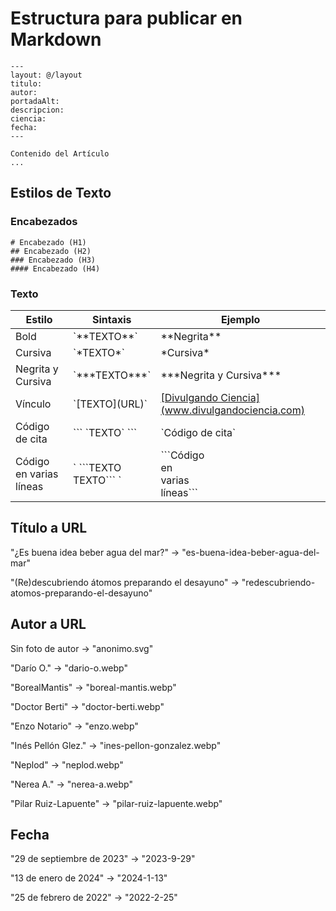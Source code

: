 
# Estructura para publicar en Markdown

```
---
layout: @/layout
titulo:
autor: 
portadaAlt:
descripcion:
ciencia:
fecha:
---

Contenido del Artículo
...
```

## Estilos de Texto
### Encabezados
```
# Encabezado (H1)
## Encabezado (H2)
### Encabezado (H3)
#### Encabezado (H4)
```
### Texto
<table><thead>
  <tr>
    <th>Estilo</th> <th>Sintaxis</th> <th>Ejemplo</th>
  </tr></thead>
<tbody>
  <tr>
    <td>Bold</td> <td>`**TEXTO**`</td> <td>**Negrita**</td>
  </tr>
  <tr>
    <td>Cursiva</td> <td>`*TEXTO*`</td> <td>*Cursiva*</td>
  </tr>
  <tr>
    <td>Negrita y Cursiva</td> <td>`***TEXTO***`</td> <td>***Negrita y Cursiva***</td>
  </tr>
  <tr>
    <td>Vínculo</td> <td>`[TEXTO](URL)`</td> <td><a href="www.divulgandociencia.com">[Divulgando Ciencia](www.divulgandociencia.com)</a></td>
  </tr>
  <tr>
    <td>Código de cita</td> <td>``` `TEXTO` ```</td> <td>`Código de cita`</td>
  </tr>
  <tr>
    <td>Código en varias líneas</td> <td>` ```TEXTO <br> TEXTO``` `</td> <td>```Código <br> en <br> varias <br> líneas```</td>
  </tr>
</tbody>
</table>


## Título a URL

"¿Es buena idea beber agua del mar?" $\rightarrow$ "es-buena-idea-beber-agua-del-mar"

"(Re)descubriendo átomos preparando el desayuno" $\rightarrow$ "redescubriendo-atomos-preparando-el-desayuno"

## Autor a URL

Sin foto de autor $\rightarrow$ "anonimo.svg"

"Darío O." $\rightarrow$ "dario-o.webp"

"BorealMantis" $\rightarrow$ "boreal-mantis.webp"

"Doctor Berti" $\rightarrow$ "doctor-berti.webp"

"Enzo Notario" $\rightarrow$ "enzo.webp"

"Inés Pellón Glez." $\rightarrow$ "ines-pellon-gonzalez.webp"

"Neplod" $\rightarrow$ "neplod.webp"

"Nerea A." $\rightarrow$ "nerea-a.webp"

"Pilar Ruiz-Lapuente" $\rightarrow$ "pilar-ruiz-lapuente.webp"

## Fecha

"29 de septiembre de 2023" $\rightarrow$ "2023-9-29"

"13 de enero de 2024" $\rightarrow$ "2024-1-13"

"25 de febrero de 2022" $\rightarrow$ "2022-2-25"
